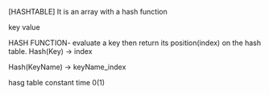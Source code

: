 [HASHTABLE]
It is an array with a hash function

key
value

HASH FUNCTION- evaluate a key then return its position(index) on the hash table.
Hash(Key) -> index

Hash(KeyName) -> keyName_index

hasg table constant time 0(1)